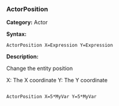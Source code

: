 ### ActorPosition

**Category:**
Actor

**Syntax:**

```scorpionengine
ActorPosition X=Expression Y=Expression
```

**Description:**

Change the entity position

X: The X coordinate
Y: The Y coordinate

```scorpionengine

ActorPosition X=5*MyVar Y=5*MyVar

```
